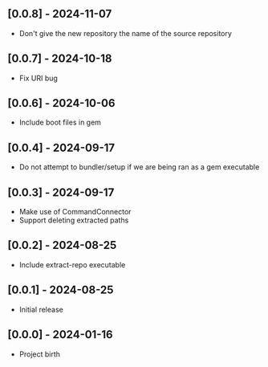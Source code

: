 ## [0.0.8] - 2024-11-07

- Don't give the new repository the name of the source repository

## [0.0.7] - 2024-10-18

- Fix URI bug

## [0.0.6] - 2024-10-06

- Include boot files in gem

## [0.0.4] - 2024-09-17

- Do not attempt to bundler/setup if we are being ran as a gem executable

## [0.0.3] - 2024-09-17

- Make use of CommandConnector
- Support deleting extracted paths

## [0.0.2] - 2024-08-25

- Include extract-repo executable

## [0.0.1] - 2024-08-25

- Initial release

## [0.0.0] - 2024-01-16

- Project birth
